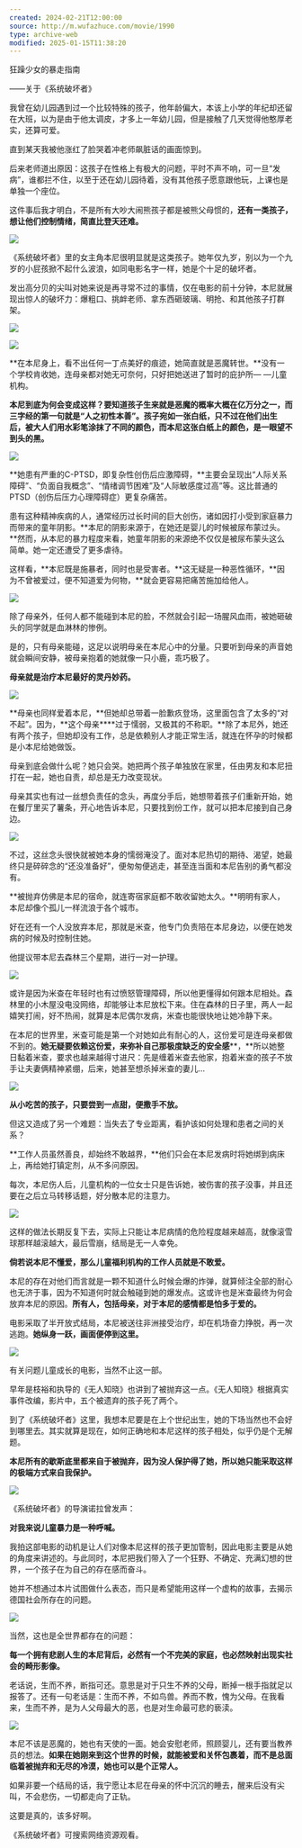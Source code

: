 ```yaml
---
created: 2024-02-21T12:00:00
source: http://m.wufazhuce.com/movie/1990
type: archive-web
modified: 2025-01-15T11:38:20
---
```


狂躁少女的暴走指南

——关于《系统破坏者》

我曾在幼儿园遇到过一个比较特殊的孩子，他年龄偏大，本该上小学的年纪却还留在大班，以为是由于他太调皮，才多上一年幼儿园，但是接触了几天觉得他憨厚老实，还算可爱。

直到某天我被他涨红了脸哭着冲老师飙脏话的画面惊到。

后来老师道出原因：这孩子在性格上有极大的问题，平时不声不响，可一旦“发病”，谁都拦不住，以至于还在幼儿园待着，没有其他孩子愿意跟他玩，上课也是单独一个座位。

这件事后我才明白，不是所有大吵大闹熊孩子都是被熊父母惯的，**还有一类孩子，想让他们控制情绪，简直比登天还难。**

![](assets/2024/3392/FlaAu_ZmhuH4ovGtu7OJ7R3CmMKR.jpeg)

《系统破坏者》里的女主角本尼很明显就是这类孩子。她年仅九岁，别以为一个九岁的小屁孩掀不起什么波浪，如同电影名字一样，她是个十足的破坏者。

发出高分贝的尖叫对她来说是再寻常不过的事情，仅在电影的前十分钟，本尼就展现出惊人的破坏力：爆粗口、挑衅老师、拿东西砸玻璃、明抢、和其他孩子打群架。

![](assets/2024/3392/FkOMDE0CnfbxJSaLLn9fbd0VBzmG.gif)

![](assets/2024/3392/FqMAZsqQDjJ8yUFEUTrjJr5KDmjv.gif)

**在本尼身上，看不出任何一丁点美好的痕迹，她简直就是恶魔转世。**没有一个学校肯收她，连母亲都对她无可奈何，只好把她送进了暂时的庇护所— —儿童机构。

**本尼到底为何会变成这样？**要知道孩子生来就是恶魔的概率大概在亿万分之一，而三字经的第一句就是“人之初性本善”。孩子宛如一张白纸，只不过在他们出生后，被大人们用水彩笔涂抹了不同的颜色，而本尼这张白纸上的颜色，是**一眼望不到头的黑。**

![](assets/2024/3392/Frsa7xmRiqGkZ9r90bUCJ71QJwr5.jpeg)

**她患有严重的C-PTSD，即复杂性创伤后应激障碍，**主要会呈现出“人际关系障碍”、“负面自我概念”、“情绪调节困难”及“人际敏感度过高”等。这比普通的 PTSD（创伤后压力心理障碍症）更复杂痛苦。

患有这种精神疾病的人，通常经历过长时间的巨大创伤，诸如因打小受到家庭暴力而带来的童年阴影。**本尼的阴影来源于，在她还是婴儿的时候被尿布蒙过头。**然而，从本尼的暴力程度来看，她童年阴影的来源绝不仅仅是被尿布蒙头这么简单。她一定还遭受了更多虐待。

这样看，**本尼既是施暴者，同时也是受害者。**这无疑是一种恶性循环，**因为不曾被爱过，便不知道爱为何物，**就会更容易把痛苦施加给他人。

![](assets/2024/3392/FojEXToMeMRJASTKbO0e_DFEmBdK.jpeg)

除了母亲外，任何人都不能碰到本尼的脸，不然就会引起一场腥风血雨，被她砸破头的同学就是血淋林的惨例。

是的，只有母亲能碰，这足以说明母亲在本尼心中的分量。只要听到母亲的声音她就会瞬间安静，被母亲抱着的她就像一只小鹿，乖巧极了。

**母亲就是治疗本尼最好的灵丹妙药。**

![](assets/2024/3392/FpTqe29I5OiAgk9AC9GNz3dD8jBe.jpeg)

**母亲也同样爱着本尼，**但她却总带着一脸歉疚登场，这里面包含了太多的“对不起”。因为，**这个母亲****过于懦弱，又极其的不称职。**除了本尼外，她还有两个孩子，但她却没有工作，总是依赖别人才能正常生活，就连在怀孕的时候都是小本尼给她做饭。

母亲到底会做什么呢？她只会哭。她把两个孩子单独放在家里，任由男友和本尼扭打在一起，她也自责，却总是无力改变现状。

母亲其实也有过一丝想负责任的念头，再度分手后，她想带着孩子们重新开始，她在餐厅里买了薯条，开心地告诉本尼，只要找到份工作，就可以把本尼接到自己身边。

![](assets/2024/3392/FhmuaFDS4ZRiZqIUipiQIJanMJlx.jpeg)

不过，这丝念头很快就被她本身的懦弱淹没了。面对本尼热切的期待、渴望，她最终只是碎碎念的“还没准备好”，便匆匆便逃走，甚至连当面和本尼告别的勇气都没有。

**被抛弃仿佛是本尼的宿命，就连寄宿家庭都不敢收留她太久。**明明有家人，本尼却像个孤儿一样流浪于各个城市。

好在还有一个人没放弃本尼，那就是米查，他专门负责陪在本尼身边，以便在她发病的时候及时控制住她。

他提议带本尼去森林三个星期，进行一对一护理。

![](assets/2024/3392/FuSPvAJUECw1ESjE-B32DEU2JfuP.jpeg)

或许是因为米查在年轻时也有过愤怒管理障碍，所以他更懂得如何跟本尼相处。森林里的小木屋没电没网络，却能够让本尼放松下来。住在森林的日子里，两人一起嬉笑打闹，好不热闹，就算是本尼偶尔发病，米查也能很快地让她冷静下来。

在本尼的世界里，米查可能是第一个对她如此有耐心的人，这份爱可是连母亲都做不到的。**她无疑要依赖这份爱，来弥补自己那极度缺乏的安全感****，**所以她整日黏着米查，要求也越来越得寸进尺：先是缠着米查去他家，抱着米查的孩子不放手让夫妻俩精神紧绷，后来，她甚至想杀掉米查的妻儿...

![](assets/2024/3392/Fvi8kpnlF_C7pdkfc_r4DoUXeiBa.jpeg)

**从小吃苦的孩子，只要尝到一点甜，便撒手不放。**

但这又造成了另一个难题：当失去了专业距离，看护该如何处理和患者之间的关系？

**工作人员虽然善良，却始终不敢越界，**他们只会在本尼发病时将她绑到病床上，再给她打镇定剂，从不多问原因。

每次，本尼伤人后，儿童机构的一位女士只是告诉她，被伤害的孩子没事，并且还要在之后立马转移话题，好分散本尼的注意力。

![](assets/2024/3392/Fow2pfoUTkgXtoTQIktwJolevalc.png)

这样的做法长期反复下去，实际上只能让本尼病情的危险程度越来越高，就像滚雪球那样越滚越大，最后雪崩，结局是无一人幸免。

**倘若说本尼不懂爱，那么儿童福利机构的工作人员就是不敢爱。**

本尼的存在对他们而言就是一颗不知道什么时候会爆的炸弹，就算倾注全部的耐心也无济于事，因为不知道何时就会触碰到她的爆发点。这或许也是米查最终为何会放弃本尼的原因。**所有人，包括母亲，对于本尼的感情都是怕多于爱的。**

电影采取了半开放式结局，本尼被送往非洲接受治疗，却在机场奋力挣脱，再一次逃跑。**她纵身一跃，画面便停到这里。**

![](assets/2024/3392/Fjo8s37yZ0qB5ghCdjhRbGt-9uCT.jpeg)

有关问题儿童成长的电影，当然不止这一部。

早年是枝裕和执导的《无人知晓》也讲到了被抛弃这一点。《无人知晓》根据真实事件改编，影片中，五个被遗弃的孩子死了两个。

到了《系统破坏者》这里，我想本尼要是在上个世纪出生，她的下场当然也不会好到哪里去。其实就算是现在，如何正确地和本尼这样的孩子相处，似乎仍是个无解题。

**本尼所有的歇斯底里都来自于被抛弃，因为没人保护得了她，所以她只能采取这样的极端方式来自我保护。**

![](assets/2024/3392/Fi7Iqkft7ZKf81D5HZWvrgtkSjwA.jpeg)

《系统破坏者》的导演诺拉曾发声：

**对我来说儿童暴力是一种呼喊。**

我拍这部电影的动机是让人们对像本尼这样的孩子更加管制，因此电影主要是从她的角度来讲述的。与此同时，本尼把我们带入了一个狂野、不确定、充满幻想的世界，一个孩子在为自己的存在感而奋斗。

她并不想通过本片试图做什么表态，而只是希望能用这样一个虚构的故事，去揭示德国社会所存在的问题。

![](assets/2024/3392/FvwfSSoSKDmXtbrStDuRckJdVRVY.jpeg)

当然，这也是全世界都存在的问题：

**每一个拥有悲剧人生的本尼背后，必然有一个不完美的家庭，也必然映射出现实社会的畸形影像。**

老话说，生而不养，断指可还。意思是对于只生不养的父母，断掉一根手指就足以报答了。还有一句老话是：生而不养，不如鸟兽。养而不教，愧为父母。在我看来，生而不养，是为人父母最大的恶，也是对生命最可悲的亵渎。

![](assets/2024/3392/FnzweCp7iWjE641NEP6nF3Reicty.jpeg)

本尼不该是恶魔的，她也有天使的一面。她会安慰老师，照顾婴儿，还有要当教养员的想法。**如果在她刚来到这个世界的时候，就能被爱和关怀包裹着，而不是总面临着被抛弃和无尽的冷漠，她也可以是个正常人。**

如果非要一个结局的话，我宁愿让本尼在母亲的怀中沉沉的睡去，醒来后没有尖叫，不会悲伤，一切都走向了正轨。

这要是真的，该多好啊。

《系统破坏者》可搜索网络资源观看。
